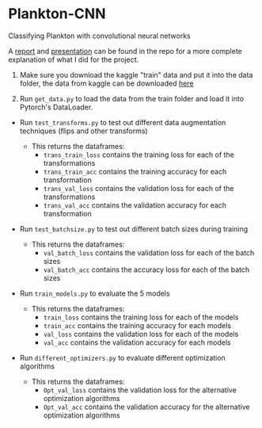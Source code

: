 # Plankton-CNN
Classifying Plankton with convolutional neural networks

A [report](https://github.com/alexnguyen9/Plankton-CNN/blob/master/Final%20Project%20495.pdf) and [presentation](https://github.com/alexnguyen9/Plankton-CNN/blob/master/Final%20Presentation%20495.pptx) can be found in the repo for a more complete explanation of what I did for the project.

1. Make sure you download the kaggle "train" data and put it into the data folder, the data from kaggle can be downloaded [here](https://www.kaggle.com/c/datasciencebowl)

2. Run `get_data.py` to load the data from the train folder and load it into Pytorch's DataLoader.

* Run `test_transforms.py` to test out different data augmentation techniques (flips and other transforms)
  * This returns the dataframes:
      * `trans_train_loss` contains the training loss for each of the transformations
      * `trans_train_acc` contains the training accuracy for each transformation
      * `trans_val_loss` contains the validation loss for each of the transformations
      * `trans_val_acc` contains the validation accuracy for each transformation
      
      
* Run `test_batchsize.py` to test out different batch sizes during training
  * This returns the dataframes:
      * `val_batch_loss` contains the validation loss for each of the batch sizes
      * `val_batch_acc` contains the accuracy loss for each of the batch sizes
      
* Run `train_models.py` to evaluate the 5 models
  * This returns the dataframes:
      * `train_loss` contains the training loss for each of the models
      * `train_acc` contains the training accuracy for each models
      * `val_loss` contains the validation loss for each of the models
      * `val_acc` contains the validation accuracy for each models


* Run `different_optimizers.py` to evaluate different optimization algorithms
  * This returns the dataframes:
      * `Opt_val_loss` contains the validation loss for the alternative optimization algorithms
      * `Opt_val_acc` contains the validation accuracy for the alternative optimization algorithms


